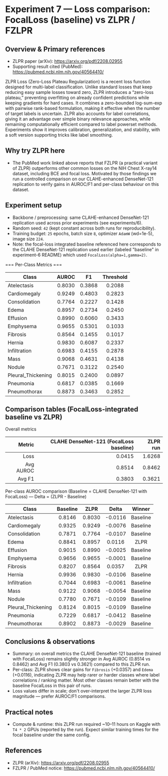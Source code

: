 # Experiment 7 — Loss comparison: FocalLoss (baseline) vs ZLPR / FZLPR

Overview & Primary references
-----------------------------
- ZLPR paper (arXiv): https://arxiv.org/pdf/2208.02955
- Supporting result cited (PubMed): https://pubmed.ncbi.nlm.nih.gov/40564410/

ZLPR Loss (Zero-Loss Plateau Regularization) is a recent loss function designed for multi-label classification. Unlike standard losses that keep reducing easy sample losses toward zero, ZLPR introduces a “zero-loss plateau,” preventing overfitting on already confident predictions while keeping gradients for hard cases. It combines a zero-bounded log-sum-exp with pairwise rank-based formulation, making it effective when the number of target labels is uncertain. ZLPR also accounts for label correlations, giving it an advantage over simple binary relevance approaches, while remaining computationally efficient compared to label powerset methods. Experiments show it improves calibration, generalization, and stability, with a soft version supporting tricks like label smoothing.

Why try ZLPR here
------------------
- The PubMed work linked above reports that FZLPR (a practical variant of ZLPR) outperforms other common losses on the NIH Chest X-ray14 dataset, including BCE and focal loss. Motivated by those findings we run a controlled comparison on our CLAHE-enhanced DenseNet-121 replication to verify gains in AUROC/F1 and per-class behaviour on this dataset.

Experiment setup
----------------
- Backbone / preprocessing: same CLAHE-enhanced DenseNet-121 replication used across prior experiments (see experiments/6). 
- Random seed: `42` (kept constant across both runs for reproducibility).
- Training budget: `25` epochs, batch size `8`, optimizer `AdamW` (wd=1e-5), image size `224`.
- Note: the focal-loss integrated baseline referenced here corresponds to the CLAHE DenseNet-121 replication used earlier (labeled "baseline" in experiment-6 README) which used `FocalLoss(alpha=1,gamma=2)`.


=== Per-Class Metrics ===

| Class                | AUROC  | F1     | Threshold |
|----------------------|:------:|:------:|:---------:|
| Atelectasis          | 0.8030 | 0.3868 | 0.2088    |
| Cardiomegaly         | 0.9249 | 0.4803 | 0.2823    |
| Consolidation        | 0.7764 | 0.2227 | 0.1428    |
| Edema                | 0.8957 | 0.2734 | 0.2450    |
| Effusion             | 0.8990 | 0.6060 | 0.3433    |
| Emphysema            | 0.9655 | 0.5301 | 0.1033    |
| Fibrosis             | 0.8564 | 0.1455 | 0.1017    |
| Hernia               | 0.9830 | 0.6087 | 0.2337    |
| Infiltration         | 0.6983 | 0.4155 | 0.2878    |
| Mass                 | 0.9068 | 0.4631 | 0.4138    |
| Nodule               | 0.7671 | 0.3122 | 0.2540    |
| Pleural_Thickening   | 0.8015 | 0.2400 | 0.0897    |
| Pneumonia            | 0.6817 | 0.0385 | 0.1669    |
| Pneumothorax         | 0.8873 | 0.3463 | 0.2852    |

Comparison tables (FocalLoss-integrated baseline vs ZLPR)
------------------------------------------------------
Overall metrics

| Metric    | CLAHE DenseNet-121 (FocalLoss baseline) | ZLPR run |
|----------:|-----------------------------------------:|--------:|
| Loss      | 0.0415                                   | 1.6268  |
| Avg AUROC | 0.8514                                   | 0.8462  |
| Avg F1    | 0.3803                                   | 0.3621  |

Per-class AUROC comparison (Baseline = CLAHE DenseNet-121 with FocalLoss) — Delta = (ZLPR - Baseline)

| Class                | Baseline | ZLPR   | Delta    | Winner  |
|----------------------|:--------:|:------:|:--------:|:-------:|
| Atelectasis          | 0.8146   | 0.8030 | -0.0116  | Baseline |
| Cardiomegaly         | 0.9325   | 0.9249 | -0.0076  | Baseline |
| Consolidation        | 0.7871   | 0.7764 | -0.0107  | Baseline |
| Edema                | 0.8841   | 0.8957 |  0.0116  | ZLPR     |
| Effusion             | 0.9015   | 0.8990 | -0.0025  | Baseline |
| Emphysema            | 0.9656   | 0.9655 | -0.0001  | Baseline |
| Fibrosis             | 0.8207   | 0.8564 |  0.0357  | ZLPR     |
| Hernia               | 0.9936   | 0.9830 | -0.0106  | Baseline |
| Infiltration         | 0.7044   | 0.6983 | -0.0061  | Baseline |
| Mass                 | 0.9122   | 0.9068 | -0.0054  | Baseline |
| Nodule               | 0.7780   | 0.7671 | -0.0109  | Baseline |
| Pleural_Thickening   | 0.8124   | 0.8015 | -0.0109  | Baseline |
| Pneumonia            | 0.7229   | 0.6817 | -0.0412  | Baseline |
| Pneumothorax         | 0.8902   | 0.8873 | -0.0029  | Baseline |

Conclusions & observations
---------------------------
- Summary: on overall metrics the CLAHE DenseNet-121 baseline (trained with FocalLoss) remains slightly stronger in Avg AUROC (0.8514 vs 0.8462) and Avg F1 (0.3803 vs 0.3621) compared to this ZLPR run. 
- Per-class: ZLPR shows clear gains for `Fibrosis` (+0.0357) and `Edema` (+0.0116), indicating ZLPR may help rarer or harder classes where label correlations / ranking matter. Most other classes remain better with the baseline FocalLoss in this pair of runs.
- Loss values differ in scale; don't over-interpret the larger ZLPR loss magnitude — prefer AUROC/F1 comparisons.

Practical notes
---------------
- Compute & runtime: this ZLPR run required ~10–11 hours on Kaggle with `T4 * 2` GPUs (reported by the run). Expect similar training times for the focal baseline under the same config.

References
----------
- ZLPR (arXiv): https://arxiv.org/pdf/2208.02955
- FZLPR / PubMed notice: https://pubmed.ncbi.nlm.nih.gov/40564410/